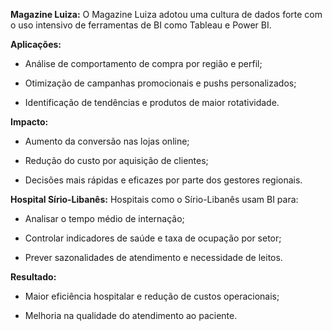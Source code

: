 
**Magazine Luiza:** O Magazine Luiza adotou uma cultura de dados forte com o uso intensivo de ferramentas de BI como Tableau e Power BI.

**Aplicações:**

- Análise de comportamento de compra por região e perfil;
    
- Otimização de campanhas promocionais e pushs personalizados;
    
- Identificação de tendências e produtos de maior rotatividade.

**Impacto:**

- Aumento da conversão nas lojas online;
    
- Redução do custo por aquisição de clientes;
    
- Decisões mais rápidas e eficazes por parte dos gestores regionais.


**Hospital Sírio-Libanês:** Hospitais como o Sírio-Libanês usam BI para:

- Analisar o tempo médio de internação;
    
- Controlar indicadores de saúde e taxa de ocupação por setor;
    
- Prever sazonalidades de atendimento e necessidade de leitos.

**Resultado:**

- Maior eficiência hospitalar e redução de custos operacionais;
    
- Melhoria na qualidade do atendimento ao paciente.